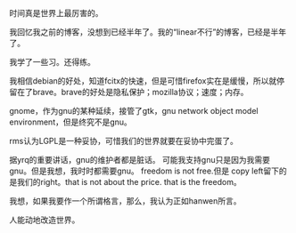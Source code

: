 时间真是世界上最厉害的。

我回忆我之前的博客，没想到已经半年了。我的“linear不行”的博客，已经是半年了。

我学了一些习。还得练。

我相信debian的好处，知道fcitx的快速，但是可惜firefox实在是缓慢，所以就停留在了brave。brave的好处是隐私保护；mozilla协议；速度；内存。

gnome，作为gnu的某种延续，接管了gtk，gnu network object model environment，但是终究不是gnu。

rms认为LGPL是一种妥协，可惜我们的世界就要在妥协中完蛋了。

据yrq的重要讲话，gnu的维护者都是脏话。
可能我支持gnu只是因为我需要gnu。但是我想，我时时都需要gnu。
freedom is not free.但是 copy left留下的是我们的right。that is not about the price. that is the freedom。

我想，如果我要作一个所谓格言，那么，我认为正如hanwen所言。

人能动地改造世界。




<!--stackedit_data:
eyJoaXN0b3J5IjpbMTQ2NDc1ODcxMCw1MTUxNDEyNTUsMTYwMz
Y3ODY1Nl19
-->